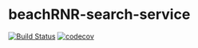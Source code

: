 # beachRNR-search-service

[![Build Status](https://travis-ci.com/TowerofGiraffes/beachRNR-search-service.svg?branch=master)](https://travis-ci.com/TowerofGiraffes/beachRNR-search-service)
[![codecov](https://codecov.io/gh/TowerofGiraffes/beachRNR-search-service/branch/master/graph/badge.svg)](https://codecov.io/gh/TowerofGiraffes/beachRNR-search-service)
